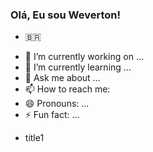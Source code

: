 ### Olá, Eu sou Weverton!

* 🇧🇷
- 🔭 I’m currently working on ...
- 🌱 I’m currently learning ...
- 💬 Ask me about ...
- 📫 How to reach me: 
- 😄 Pronouns: ...
- ⚡ Fun fact: ...
* title1
